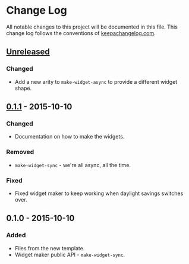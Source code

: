 # Change Log
All notable changes to this project will be documented in this file. This change log follows the conventions of [keepachangelog.com](http://keepachangelog.com/).

## [Unreleased][unreleased]
### Changed
- Add a new arity to `make-widget-async` to provide a different widget shape.

## [0.1.1] - 2015-10-10
### Changed
- Documentation on how to make the widgets.

### Removed
- `make-widget-sync` - we're all async, all the time.

### Fixed
- Fixed widget maker to keep working when daylight savings switches over.

## 0.1.0 - 2015-10-10
### Added
- Files from the new template.
- Widget maker public API - `make-widget-sync`.

[unreleased]: https://github.com/your-name/excavator/compare/0.1.1...HEAD
[0.1.1]: https://github.com/your-name/excavator/compare/0.1.0...0.1.1

